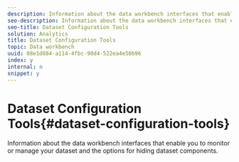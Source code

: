 ```yaml
---
description: Information about the data workbench interfaces that enable you to monitor or manage your dataset and the options for hiding dataset components.
seo-description: Information about the data workbench interfaces that enable you to monitor or manage your dataset and the options for hiding dataset components.
seo-title: Dataset Configuration Tools
solution: Analytics
title: Dataset Configuration Tools
topic: Data workbench
uuid: 08e1d884-a114-4fbc-90d4-522ea4e50b96
index: y
internal: n
snippet: y
---
```


# Dataset Configuration Tools{#dataset-configuration-tools}

Information about the data workbench interfaces that enable you to monitor or manage your dataset and the options for hiding dataset components.

